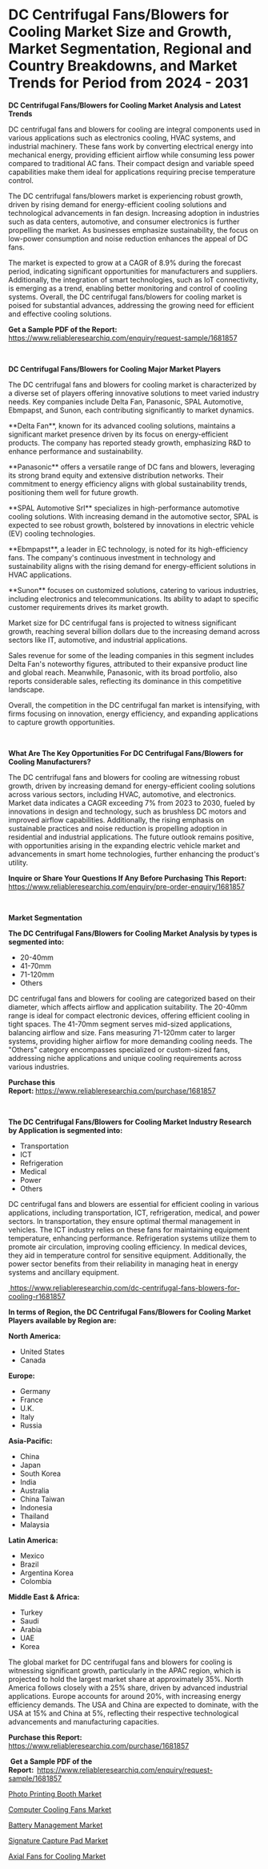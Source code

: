 <p><h1>DC Centrifugal Fans/Blowers for Cooling Market Size and Growth, Market Segmentation, Regional and Country Breakdowns, and Market Trends for Period from 2024 -  2031</h1></p><p><strong>DC Centrifugal Fans/Blowers for Cooling Market Analysis and Latest Trends</strong></p>
<p><p>DC centrifugal fans and blowers for cooling are integral components used in various applications such as electronics cooling, HVAC systems, and industrial machinery. These fans work by converting electrical energy into mechanical energy, providing efficient airflow while consuming less power compared to traditional AC fans. Their compact design and variable speed capabilities make them ideal for applications requiring precise temperature control.</p><p>The DC centrifugal fans/blowers market is experiencing robust growth, driven by rising demand for energy-efficient cooling solutions and technological advancements in fan design. Increasing adoption in industries such as data centers, automotive, and consumer electronics is further propelling the market. As businesses emphasize sustainability, the focus on low-power consumption and noise reduction enhances the appeal of DC fans.</p><p>The market is expected to grow at a CAGR of 8.9% during the forecast period, indicating significant opportunities for manufacturers and suppliers. Additionally, the integration of smart technologies, such as IoT connectivity, is emerging as a trend, enabling better monitoring and control of cooling systems. Overall, the DC centrifugal fans/blowers for cooling market is poised for substantial advances, addressing the growing need for efficient and effective cooling solutions.</p></p>
<p><strong>Get a Sample PDF of the Report:&nbsp;</strong> <a href="https://www.reliableresearchiq.com/enquiry/request-sample/1681857?utm_campaign=100&utm_medium=2&utm_source=Github&utm_content=ia&utm_term=01102024&utm_id=dc-centrifugal-fansblowers-for-cooling">https://www.reliableresearchiq.com/enquiry/request-sample/1681857</a></p>
<p>&nbsp;</p>
<p><strong>DC Centrifugal Fans/Blowers for Cooling Major Market Players</strong></p>
<p><p>The DC centrifugal fans and blowers for cooling market is characterized by a diverse set of players offering innovative solutions to meet varied industry needs. Key companies include Delta Fan, Panasonic, SPAL Automotive, Ebmpapst, and Sunon, each contributing significantly to market dynamics.</p><p>**Delta Fan**, known for its advanced cooling solutions, maintains a significant market presence driven by its focus on energy-efficient products. The company has reported steady growth, emphasizing R&D to enhance performance and sustainability. </p><p>**Panasonic** offers a versatile range of DC fans and blowers, leveraging its strong brand equity and extensive distribution networks. Their commitment to energy efficiency aligns with global sustainability trends, positioning them well for future growth.</p><p>**SPAL Automotive Srl** specializes in high-performance automotive cooling solutions. With increasing demand in the automotive sector, SPAL is expected to see robust growth, bolstered by innovations in electric vehicle (EV) cooling technologies.</p><p>**Ebmpapst**, a leader in EC technology, is noted for its high-efficiency fans. The company's continuous investment in technology and sustainability aligns with the rising demand for energy-efficient solutions in HVAC applications.</p><p>**Sunon** focuses on customized solutions, catering to various industries, including electronics and telecommunications. Its ability to adapt to specific customer requirements drives its market growth.</p><p>Market size for DC centrifugal fans is projected to witness significant growth, reaching several billion dollars due to the increasing demand across sectors like IT, automotive, and industrial applications. </p><p>Sales revenue for some of the leading companies in this segment includes Delta Fan's noteworthy figures, attributed to their expansive product line and global reach. Meanwhile, Panasonic, with its broad portfolio, also reports considerable sales, reflecting its dominance in this competitive landscape. </p><p>Overall, the competition in the DC centrifugal fan market is intensifying, with firms focusing on innovation, energy efficiency, and expanding applications to capture growth opportunities.</p></p>
<p>&nbsp;</p>
<p><strong>What Are The Key Opportunities For DC Centrifugal Fans/Blowers for Cooling Manufacturers?</strong></p>
<p><p>The DC centrifugal fans and blowers for cooling are witnessing robust growth, driven by increasing demand for energy-efficient cooling solutions across various sectors, including HVAC, automotive, and electronics. Market data indicates a CAGR exceeding 7% from 2023 to 2030, fueled by innovations in design and technology, such as brushless DC motors and improved airflow capabilities. Additionally, the rising emphasis on sustainable practices and noise reduction is propelling adoption in residential and industrial applications. The future outlook remains positive, with opportunities arising in the expanding electric vehicle market and advancements in smart home technologies, further enhancing the product's utility.</p></p>
<p><strong>Inquire or Share Your Questions If Any Before Purchasing This Report:</strong> <a href="https://www.reliableresearchiq.com/enquiry/pre-order-enquiry/1681857?utm_campaign=100&utm_medium=2&utm_source=Github&utm_content=ia&utm_term=01102024&utm_id=dc-centrifugal-fansblowers-for-cooling">https://www.reliableresearchiq.com/enquiry/pre-order-enquiry/1681857</a></p>
<p>&nbsp;</p>
<p><strong>Market Segmentation</strong></p>
<p><strong>The DC Centrifugal Fans/Blowers for Cooling Market Analysis by types is segmented into:</strong></p>
<p><ul><li>20-40mm</li><li>41-70mm</li><li>71-120mm</li><li>Others</li></ul></p>
<p><p>DC centrifugal fans and blowers for cooling are categorized based on their diameter, which affects airflow and application suitability. The 20-40mm range is ideal for compact electronic devices, offering efficient cooling in tight spaces. The 41-70mm segment serves mid-sized applications, balancing airflow and size. Fans measuring 71-120mm cater to larger systems, providing higher airflow for more demanding cooling needs. The "Others" category encompasses specialized or custom-sized fans, addressing niche applications and unique cooling requirements across various industries.</p></p>
<p><strong>Purchase this Report:&nbsp;</strong><a href="https://www.reliableresearchiq.com/purchase/1681857?utm_campaign=100&utm_medium=2&utm_source=Github&utm_content=ia&utm_term=01102024&utm_id=dc-centrifugal-fansblowers-for-cooling">https://www.reliableresearchiq.com/purchase/1681857</a></p>
<p>&nbsp;</p>
<p><strong>The DC Centrifugal Fans/Blowers for Cooling Market Industry Research by Application is segmented into:</strong></p>
<p><ul><li>Transportation</li><li>ICT</li><li>Refrigeration</li><li>Medical</li><li>Power</li><li>Others</li></ul></p>
<p><p>DC centrifugal fans and blowers are essential for efficient cooling in various applications, including transportation, ICT, refrigeration, medical, and power sectors. In transportation, they ensure optimal thermal management in vehicles. The ICT industry relies on these fans for maintaining equipment temperature, enhancing performance. Refrigeration systems utilize them to promote air circulation, improving cooling efficiency. In medical devices, they aid in temperature control for sensitive equipment. Additionally, the power sector benefits from their reliability in managing heat in energy systems and ancillary equipment.</p></p>
<p><a href="https://www.reliableresearchiq.com/dc-centrifugal-fans-blowers-for-cooling-r1681857?utm_campaign=100&utm_medium=2&utm_source=Github&utm_content=ia&utm_term=01102024&utm_id=dc-centrifugal-fansblowers-for-cooling">&nbsp;https://www.reliableresearchiq.com/dc-centrifugal-fans-blowers-for-cooling-r1681857</a></p>
<p><strong>In terms of Region, the DC Centrifugal Fans/Blowers for Cooling Market Players available by Region are:</strong></p>
<p>
    <p> <strong> North America: </strong>
        <ul>
            <li>United States</li>
            <li>Canada</li>
        </ul>
        </p> 
    <p> <strong> Europe: </strong>
        <ul>
            <li>Germany</li>
            <li>France</li>
            <li>U.K.</li>
            <li>Italy</li>
            <li>Russia</li>
        </ul>
        </p> 
    <p> <strong> Asia-Pacific: </strong>
        <ul>
            <li>China</li>
            <li>Japan</li>
            <li>South Korea</li>
            <li>India</li>
            <li>Australia</li>
            <li>China Taiwan</li>
            <li>Indonesia</li>
            <li>Thailand</li>
            <li>Malaysia</li>
        </ul>
        </p> 
    <p> <strong> Latin America: </strong>
        <ul>
            <li>Mexico</li>
            <li>Brazil</li>
            <li>Argentina Korea</li>
            <li>Colombia</li>
        </ul>
        </p> 
    <p> <strong> Middle East & Africa: </strong>
        <ul>
            <li>Turkey</li>
            <li>Saudi</li>
            <li>Arabia</li>
            <li>UAE</li>
            <li>Korea</li>
        </ul>
    </p>
    </p>
<p><p>The global market for DC centrifugal fans and blowers for cooling is witnessing significant growth, particularly in the APAC region, which is projected to hold the largest market share at approximately 35%. North America follows closely with a 25% share, driven by advanced industrial applications. Europe accounts for around 20%, with increasing energy efficiency demands. The USA and China are expected to dominate, with the USA at 15% and China at 5%, reflecting their respective technological advancements and manufacturing capacities.</p></p>
<p><strong>Purchase this Report: </strong><a href="https://www.reliableresearchiq.com/purchase/1681857?utm_campaign=100&utm_medium=2&utm_source=Github&utm_content=ia&utm_term=01102024&utm_id=dc-centrifugal-fansblowers-for-cooling">https://www.reliableresearchiq.com/purchase/1681857</a></p>
<p>&nbsp;<strong>Get a Sample PDF of the Report:&nbsp;&nbsp;</strong><a href="https://www.reliableresearchiq.com/enquiry/request-sample/1681857?utm_campaign=100&utm_medium=2&utm_source=Github&utm_content=ia&utm_term=01102024&utm_id=dc-centrifugal-fansblowers-for-cooling">https://www.reliableresearchiq.com/enquiry/request-sample/1681857</a></p>
<p><strong></strong></p>
<p><p><a href="https://www.linkedin.com/pulse/strategic-insights-global-photo-printing-booth-market-trends-4hfwf?utm_campaign=100&utm_medium=2&utm_source=Github&utm_content=ia&utm_term=01102024&utm_id=dc-centrifugal-fansblowers-for-cooling">Photo Printing Booth Market</a></p><p><a href="https://github.com/AnamariaOsmani252/Market-Research-Report-List-1/blob/main/computer-cooling-fans-market.md?utm_campaign=100&utm_medium=2&utm_source=Github&utm_content=ia&utm_term=01102024&utm_id=dc-centrifugal-fansblowers-for-cooling">Computer Cooling Fans Market</a></p><p><a href="https://www.linkedin.com/pulse/battery-management-market-size-share-growth-analysis-type-a6wle?utm_campaign=100&utm_medium=2&utm_source=Github&utm_content=ia&utm_term=01102024&utm_id=dc-centrifugal-fansblowers-for-cooling">Battery Management Market</a></p><p><a href="https://issuu.com/reportprime-2/docs/signature-capture-pad-market-size-2_5df236301f6ce4?utm_campaign=100&utm_medium=2&utm_source=Github&utm_content=ia&utm_term=01102024&utm_id=dc-centrifugal-fansblowers-for-cooling">Signature Capture Pad Market</a></p><p><a href="https://github.com/allegrayx16ca/Market-Research-Report-List-1/blob/main/axial-fans-for-cooling-market.md?utm_campaign=100&utm_medium=2&utm_source=Github&utm_content=ia&utm_term=01102024&utm_id=dc-centrifugal-fansblowers-for-cooling">Axial Fans for Cooling Market</a></p></p>